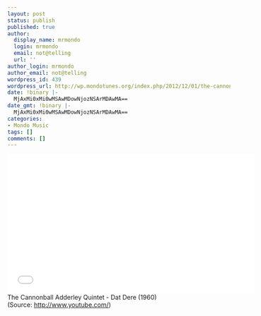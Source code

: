 ```yaml
---
layout: post
status: publish
published: true
author:
  display_name: mrmondo
  login: mrmondo
  email: not@telling
  url: ''
author_login: mrmondo
author_email: not@telling
wordpress_id: 439
wordpress_url: http://wp.mondotunes.org/index.php/2012/12/01/the-cannonball-adderley-quintet-dat-dere-1960/
date: !binary |-
  MjAxMi0xMi0wMSAwMDowNjozNSArMDAwMA==
date_gmt: !binary |-
  MjAxMi0xMi0wMSAwMDowNjozNSArMDAwMA==
categories:
- Mondo Music
tags: []
comments: []
---
```

<iframe width="560" height="315" src="//www.youtube.com/embed/YeIHxZlES3c" frameborder="0"> </iframe>
The Cannonball Adderley Quintet - Dat Dere (1960)
<div class="attribution">(<span>Source:</span> <a href="http://www.youtube.com/">http://www.youtube.com/</a>)</div>

